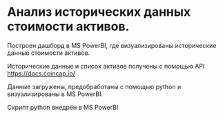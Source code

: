 # Анализ исторических данных стоимости активов.
Построен дашборд в MS PowerBI, где визуализированы исторические данные стоимости активов.

Исторические данные и список активов получены с помощью API https://docs.coincap.io/ 

Данные загружены, предобработаны с помощью python и визуализированы в MS PowerBI.

Скрипт python внедрён в MS PowerBI
